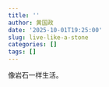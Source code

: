 ```yaml
---
title: ''
author: 黄国政
date: '2025-10-01T19:25:00'
slug: live-like-a-stone
categories: []
tags: []
---
```


像岩石一样生活。